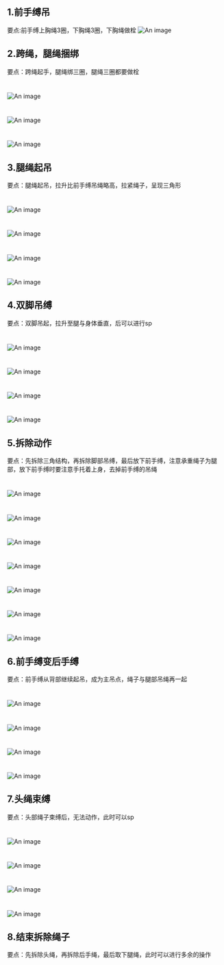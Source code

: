 ## 1.前手缚吊
要点:前手缚上胸绳3圈，下胸绳3圈，下胸绳做栓
![An image](/video/GTJ-166/1.jpg)

## 2.跨绳，腿绳捆绑
要点：跨绳起手，腿绳绑三圈，腿绳三圈都要做栓
#
![An image](/video/GTJ-166/2.jpg)
#
![An image](/video/GTJ-166/3.jpg)
#
![An image](/video/GTJ-166/4.jpg)

## 3.腿绳起吊
要点：腿绳起吊，拉升比前手缚吊绳略高，拉紧绳子，呈现三角形
#
![An image](/video/GTJ-166/5.jpg)
#
![An image](/video/GTJ-166/6.jpg)
#
![An image](/video/GTJ-166/7.jpg)
#
![An image](/video/GTJ-166/8.jpg)


## 4.双脚吊缚
要点：双脚吊起，拉升至腿与身体垂直，后可以进行sp
#
![An image](/video/GTJ-166/9.jpg)
#
![An image](/video/GTJ-166/10.jpg)
#
![An image](/video/GTJ-166/11.jpg)
#
![An image](/video/GTJ-166/12.jpg)



## 5.拆除动作
要点：先拆除三角结构，再拆除脚部吊缚，最后放下前手缚，注意承重绳子为腿部，放下前手缚时要注意手托着上身，去掉前手缚的吊绳
#
![An image](/video/GTJ-166/15.jpg)
#
![An image](/video/GTJ-166/16.jpg)
#
![An image](/video/GTJ-166/17.jpg)
#
![An image](/video/GTJ-166/18.jpg)
#
![An image](/video/GTJ-166/19.jpg)
#
![An image](/video/GTJ-166/20.jpg)
#
![An image](/video/GTJ-166/21.jpg)

## 6.前手缚变后手缚
要点：前手缚从背部继续起吊，成为主吊点，绳子与腿部吊绳再一起
#
![An image](/video/GTJ-166/22.jpg)
#
![An image](/video/GTJ-166/23.jpg)
#
![An image](/video/GTJ-166/24.jpg)
#
![An image](/video/GTJ-166/25.jpg)

## 7.头绳束缚
要点：头部绳子束缚后，无法动作，此时可以sp
#
![An image](/video/GTJ-166/26.jpg)
#
![An image](/video/GTJ-166/27.jpg)
#
![An image](/video/GTJ-166/28.jpg)
#
![An image](/video/GTJ-166/29.jpg)



## 8.结束拆除绳子
要点：先拆除头绳，再拆除后手绳，最后取下腿绳，此时可以进行多余的操作
